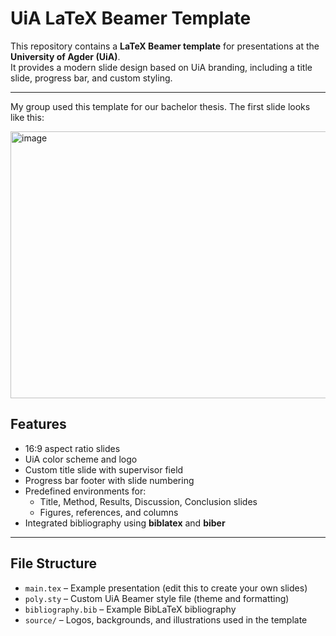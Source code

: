 # UiA LaTeX Beamer Template

This repository contains a **LaTeX Beamer template** for presentations at the **University of Agder (UiA)**.  
It provides a modern slide design based on UiA branding, including a title slide, progress bar, and custom styling.

---

My group used this template for our bachelor thesis. The first slide looks like this:

<img width="767" height="427" alt="image" src="https://github.com/user-attachments/assets/5a9d49fc-dd17-404d-8ed6-e42d848ff48a" />


## Features
- 16:9 aspect ratio slides
- UiA color scheme and logo
- Custom title slide with supervisor field
- Progress bar footer with slide numbering
- Predefined environments for:
  - Title, Method, Results, Discussion, Conclusion slides
  - Figures, references, and columns
- Integrated bibliography using **biblatex** and **biber**

---

## File Structure
- `main.tex` – Example presentation (edit this to create your own slides)
- `poly.sty` – Custom UiA Beamer style file (theme and formatting)
- `bibliography.bib` – Example BibLaTeX bibliography
- `source/` – Logos, backgrounds, and illustrations used in the template
